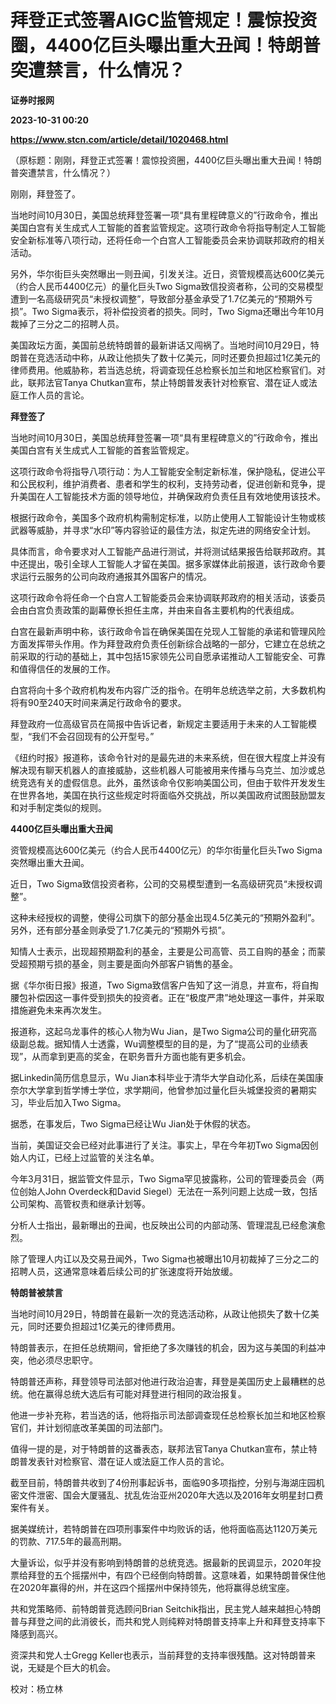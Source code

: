 # 拜登正式签署AIGC监管规定！震惊投资圈，4400亿巨头曝出重大丑闻！特朗普突遭禁言，什么情况？
**证券时报网**

**2023-10-31 00:20**

**https://www.stcn.com/article/detail/1020468.html**

（原标题：刚刚，拜登正式签署！震惊投资圈，4400亿巨头曝出重大丑闻！特朗普突遭禁言，什么情况？）

刚刚，拜登签了。

当地时间10月30日，美国总统拜登签署一项“具有里程碑意义的”行政命令，推出美国白宫有关生成式人工智能的首套监管规定。这项行政命令将指导制定人工智能安全新标准等八项行动，还将任命一个白宫人工智能委员会来协调联邦政府的相关活动。

另外，华尔街巨头突然曝出一则丑闻，引发关注。近日，资管规模高达600亿美元（约合人民币4400亿元）的量化巨头Two Sigma致信投资者称，公司的交易模型遭到一名高级研究员“未授权调整”，导致部分基金承受了1.7亿美元的“预期外亏损”。Two Sigma表示，将补偿投资者的损失。同时，Two Sigma还曝出今年10月裁掉了三分之二的招聘人员。

美国政坛方面，美国前总统特朗普的最新讲话又闯祸了。当地时间10月29日，特朗普在竞选活动中称，从政让他损失了数十亿美元，同时还要负担超过1亿美元的律师费用。他威胁称，若当选总统，将调查现任总检察长加兰和地区检察官们。对此，联邦法官Tanya Chutkan宣布，禁止特朗普发表针对检察官、潜在证人或法庭工作人员的言论。

**拜登签了**

当地时间10月30日，美国总统拜登签署一项“具有里程碑意义的”行政命令，推出美国白宫有关生成式人工智能的首套监管规定。

这项行政命令将指导八项行动：为人工智能安全制定新标准，保护隐私，促进公平和公民权利，维护消费者、患者和学生的权利，支持劳动者，促进创新和竞争，提升美国在人工智能技术方面的领导地位，并确保政府负责任且有效地使用该技术。

根据行政命令，美国多个政府机构需制定标准，以防止使用人工智能设计生物或核武器等威胁，并寻求“水印”等内容验证的最佳方法，拟定先进的网络安全计划。

具体而言，命令要求对人工智能产品进行测试，并将测试结果报告给联邦政府。其中还提出，吸引全球人工智能人才留在美国。据多家媒体此前报道，该行政命令要求运行云服务的公司向政府通报其外国客户的情况。

这项行政命令将任命一个白宫人工智能委员会来协调联邦政府的相关活动，该委员会由白宫负责政策的副幕僚长担任主席，并由来自各主要机构的代表组成。

白宫在最新声明中称，该行政命令旨在确保美国在兑现人工智能的承诺和管理风险方面发挥带头作用。作为拜登政府负责任创新综合战略的一部分，它建立在总统之前采取的行动的基础上，其中包括15家领先公司自愿承诺推动人工智能安全、可靠和值得信任的发展的工作。

白宫将向十多个政府机构发布内容广泛的指令。在明年总统选举之前，大多数机构将有90至240天时间来满足行政命令的要求。

拜登政府一位高级官员在简报中告诉记者，新规定主要适用于未来的人工智能模型，“我们不会召回现有的公开型号。”

《纽约时报》报道称，该命令针对的是最先进的未来系统，但在很大程度上并没有解决现有聊天机器人的直接威胁，这些机器人可能被用来传播与乌克兰、加沙或总统竞选有关的虚假信息。此外，虽然该命令仅影响美国公司，但由于软件开发发生在世界各地，美国在执行这些规定时将面临外交挑战，所以美国政府试图鼓励盟友和对手制定类似的规则。

**4400亿巨头曝出重大丑闻**

资管规模高达600亿美元（约合人民币4400亿元）的华尔街量化巨头Two Sigma突然曝出重大丑闻。

近日，Two Sigma致信投资者称，公司的交易模型遭到一名高级研究员“未授权调整”。

这种未经授权的调整，使得公司旗下的部分基金出现4.5亿美元的“预期外盈利”。另外，还有部分基金则承受了1.7亿美元的“预期外亏损”。

知情人士表示，出现超预期盈利的基金，主要是公司高管、员工自购的基金；而蒙受超预期亏损的基金，则主要是面向外部客户销售的基金。

据《华尔街日报》报道，Two Sigma致信客户告知了这一消息，并宣布，将自掏腰包补偿因这一事件受到损失的投资者。正在“极度严肃”地处理这一事件，并采取措施避免未来再次发生。

报道称，这起乌龙事件的核心人物为Wu Jian，是Two Sigma公司的量化研究高级副总裁。据知情人士透露，Wu调整模型的目的是，为了“提高公司的业绩表现”，从而拿到更高的奖金，在职务晋升方面也能有更多机会。

据Linkedin简历信息显示，Wu Jian本科毕业于清华大学自动化系，后续在美国康奈尔大学拿到哲学博士学位，求学期间，他曾参加过量化巨头城堡投资的暑期实习，毕业后加入Two Sigma。

据悉，在事发后，Two Sigma已经让Wu Jian处于休假的状态。

当前，美国证交会已经对此事进行了关注。事实上，早在今年初Two Sigma因创始人内讧，已经上过监管的关注名单。

今年3月31日，据监管文件显示，Two Sigma罕见披露称，公司的管理委员会（两位创始人John Overdeck和David Siegel）无法在一系列问题上达成一致，包括公司架构、高管权责和继承计划等。

分析人士指出，最新曝出的丑闻，也反映出公司的内部动荡、管理混乱已经愈演愈烈。

除了管理人内讧以及交易丑闻外，Two Sigma也被曝出10月初裁掉了三分之二的招聘人员，这通常意味着后续公司的扩张速度将开始放缓。

**特朗普被禁言**

当地时间10月29日，特朗普在最新一次的竞选活动称，从政让他损失了数十亿美元，同时还要负担超过1亿美元的律师费用。

特朗普表示，在担任总统期间，曾拒绝了多次赚钱的机会，因为这与美国的利益冲突，他必须尽忠职守。

特朗普还声称，拜登领导司法部对他进行政治迫害，拜登是美国历史上最糟糕的总统。他在赢得总统大选后有可能对拜登进行相同的政治报复。

他进一步补充称，若当选的话，他将指示司法部调查现任总检察长加兰和地区检察官们，并计划彻底改革美国的司法部门。

值得一提的是，对于特朗普的这番表态，联邦法官Tanya Chutkan宣布，禁止特朗普发表针对检察官、潜在证人或法庭工作人员的言论。

截至目前，特朗普共收到了4份刑事起诉书，面临90多项指控，分别与海湖庄园机密文件泄密、国会大厦骚乱、扰乱佐治亚州2020年大选以及2016年女明星封口费案件有关。

据美媒统计，若特朗普在四项刑事案件中均败诉的话，他将面临高达1120万美元的罚款、717.5年的最高刑期。

大量诉讼，似乎并没有影响到特朗普的总统竞选。据最新的民调显示，2020年投票给拜登的五个摇摆州中，有四个已经倒向特朗普。这意味着，如果特朗普保住他在2020年赢得的州，并在这四个摇摆州中保持领先，他将赢得总统宝座。

共和党策略师、前特朗普竞选顾问Brian Seitchik指出，民主党人越来越担心特朗普与拜登之间的此消彼长，而共和党人则纯粹对特朗普支持率上升和拜登支持率下降感到高兴。

资深共和党人士Gregg Keller也表示，当前拜登的支持率很残酷。这对特朗普来说，无疑是个巨大的机会。

校对：杨立林